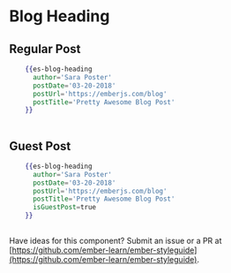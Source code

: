 # Blog Heading

## Regular Post

```handlebars
    {{es-blog-heading
      author='Sara Poster'
      postDate='03-20-2018'
      postUrl='https://emberjs.com/blog'
      postTitle='Pretty Awesome Blog Post'
    }}
  
```

## Guest Post

```handlebars
    {{es-blog-heading
      author='Sara Poster'
      postDate='03-20-2018'
      postUrl='https://emberjs.com/blog'
      postTitle='Pretty Awesome Blog Post'
      isGuestPost=true
    }}
  
```

<aside role="note">

Have ideas for this component? Submit an issue or a PR at [https://github.com/ember-learn/ember-styleguide](https://github.com/ember-learn/ember-styleguide).

</aside>